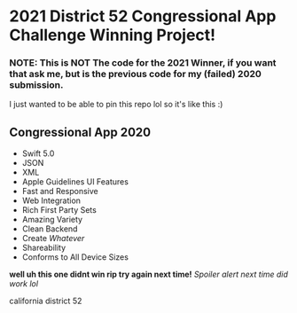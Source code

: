 # 2021 District 52 Congressional App Challenge Winning Project!

### NOTE: This is NOT The code for the 2021 Winner, if you want that ask me, but is the previous code for my (failed) 2020 submission.
I just wanted to be able to pin this repo lol so it's like this :)

## Congressional App 2020

- Swift 5.0
- JSON
- XML
- Apple Guidelines UI Features
- Fast and Responsive
- Web Integration
- Rich First Party Sets
- Amazing Variety
- Clean Backend
- Create *Whatever*
- Shareability
- Conforms to All Device Sizes

**well uh this one didnt win rip try again next time!**
*Spoiler alert next time did work lol*

california district 52
